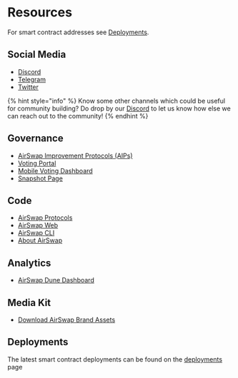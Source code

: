 # Resources

For smart contract addresses see [Deployments](technology/deployments.md).

## Social Media

- [Discord](https://chat.airswap.io/)
- [Telegram](https://t.me/airswapofficial)
- [Twitter](https://twitter.com/airswap)

{% hint style="info" %}
Know some other channels which could be useful for community building? Do drop by our [Discord](https://chat.airswap.io) to let us know how else we can reach out to the community!
{% endhint %}

## Governance

- [AirSwap Improvement Protocols \(AIPs\)](https://github.com/airswap/airswap-aips/issues)
- [Voting Portal](https://activate.codefi.network/staking/airswap/governance)
- [Mobile Voting Dashboard](https://ast.on.fleek.co/)
- [Snapshot Page](https://snapshot.org/#/vote.airswap.eth)

## Code

- [AirSwap Protocols](https://github.com/airswap/airswap-protocols)
- [AirSwap Web](https://github.com/airswap/airswap-web)
- [AirSwap CLI](https://github.com/airswap/airswap-cli)
- [About AirSwap](https://github.com/airswap/airswap-about)

## Analytics

- [AirSwap Dune Dashboard](https://dune.com/airswap/airswap-v3)

## Media Kit

- [Download AirSwap Brand Assets](.gitbook/assets/AirSwap_Brand_Assets.zip)

## Deployments

The latest smart contract deployments can be found on the [deployments](technology/deployments.md) page

